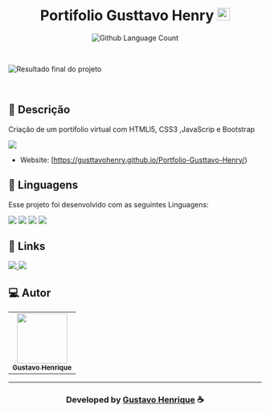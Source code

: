 
<h1 align="center">
 Portifolio Gusttavo Henry <img width="25px" src="https://cdn.discordapp.com/attachments/1049167666876776458/1049167722082226186/icon.png"/>
</h1>

 <p align="center">
  <img alt="Github Language Count" src="https://img.shields.io/github/languages/count/EvanderInacio/Portfolio?color=00FFFB">
</p>

<br>

![Resultado final do projeto](https://cdn.discordapp.com/attachments/696922608343449614/1054923461925023855/Captura_de_tela_2022-12-20_214512.jpg)

<br>

## 📝 Descrição 

Criação de um portifolio virtual com HTMLl5, CSS3 ,JavaScrip e Bootstrap
 
<a href="https://drive.google.com/file/d/1vTPbVhIGbE3b7sOLe5hRzvFsylipH6u4/view?usp=sharing" target="_blank"><img src="https://img.shields.io/badge/Google_Cloud-4285F4?style=for-the-badge&logo=google-cloud&logoColor=white" target="_blank"></a>

- Website: [https://gusttavohenry.github.io/Portfolio-Gusttavo-Henry/)
## 🚀 Linguagens

Esse projeto foi desenvolvido com as seguintes Linguagens:

  <a href="https://GusttavoHenry" target="_blank"><img src="https://img.shields.io/badge/JavaScript-323330?style=for-the-badge&logo=javascript&logoColor=F7DF1E" target="_blank"></a>
   <a href="https://github.com/GusttavoHenry" target="_blank"><img src="https://img.shields.io/badge/HTML5-E34F26?style=for-the-badge&logo=html5&logoColor=white" target="_blank"></a> 
  <a href="https://github.com/GusttavoHenry" target="_blank"><img src="https://img.shields.io/badge/CSS-239120?&style=for-the-badge&logo=css3&logoColor=white" target="_blank"></a>
    <a href="https://github.com/GusttavoHenry" target="_blank"><img src="https://img.shields.io/badge/Bootstrap-563D7C?style=for-the-badge&logo=bootstrap&logoColor=white" target="_blank"></a>


## 🔗 Links

<p align="left">

 <a href="https://www.linkedin.com/in/gustavo-henrique-375aba214/" alt="Linkedin">
  <img src="https://img.shields.io/badge/-Linkedin-000?style=for-the-badge&logo=Linkedin&logoColor=0A66C2&link=https://www.linkedin.com/in/evander-inacio"/> 
 </a>

 <a href="https://gusttavohenry.github.io/Meu-portifolio/index.html" alt="Portfolio">
  <img src="https://img.shields.io/badge/my_portfolio-000?style=for-the-badge&logo=ko-fi&logoColor=FFF&link=https://i.pinimg.com/originals/c3/a2/5d/c3a25dd8c9c80a6b0373bd56b1c77f6a.jpg"/>
 </a>

</p>
 
## 💻 Autor<br>
<table>
  <tr>
    <td align="center">
      <a href="https://github.com/GusttavoHenry">
        <img src="https://cdn.discordapp.com/attachments/696922608343449614/1053626240310980608/T7Nds7IX_400x400.jpg" width="100px;" /><br>
        <sub>
          <b>Gustavo Henrique</b>
        </sub>
      </a>
    </td>
  </tr>
</table>

-----

  <h3 align="center"> Developed by <a href="https://www.linkedin.com/in/gustavo-henrique-375aba214/">Gustavo Henrique</a> ☕</h3>
